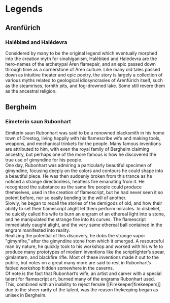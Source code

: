 # Legends

## Arenfürich

### Haléblæd and Halédevra

Considered by many to be the original legend which eventually morphed into the creation myth for sinahíganism, Haléblæd and Halédevra are the hero-names of the archetypal Áren flamepair, and an epic passed down through time as a cornerstone of Áren culture. Like many old tales passed down as intuitive theater and epic poetry, the story is largely a collection of various myths related to geological idiosyncrasies of Arenfürich itself, such as the steamrises, torhith pits, and fog-drowned lake. Some still revere them as the ancestral religion.

## Bergheim

### Eimeterin saun Rubonhart

Eimiterin saun Rubonhart was said to be a renowned blacksmith in his home town of Drestog, living happily with his flamescribe wife and making tools, weapons, and mechanical trinkets for the people. Many famous inventions are attributed to him, with even the royal family of Bergheim claiming ancestry, but perhaps one of the more famous is how he discovered the true use of gimyndine for his people.  
One day, Rubonhart was admiring a particularly beautiful specimen of gimyndine, focusing deeply on the colors and contours he could shape into a beautiful piece. He was then suddenly broken from this trance as he noticed a strange directionless, heatless fire emanating from it. He recognized the substance as the same fire people could produce themselves, used in the creation of flamescript, but he had never seen it so potent before, nor so easily bending to the will of another.   
Slowly, he began to recall the stories of the demigods of old, and how their ability to set their flamescript alight let them perform miracles. In disbelief, he quickly called his wife to burn an engram of an ethereal light into a stone, and he manipulated the strange fire into its curves. The flamescript immediately caught alight, and the very same ethereal ball contained in the engram manifested into reality.  
Realizing the potential of this discovery, he dubs the strange vapor "gimynfire," after the gimyndine stone from which it emerged. A resourceful man by nature, he quickly took to his workshop and worked with his wife to produce many prototypes of modern inventions like the scriptlighter’s spear, gimlantern, and blackfire rifle. Most of these inventions made it out to the public, but notes on a great many more are said to rest in Rubonhart’s fabled workshop hidden somewhere in the caverns.  
Of note is the fact that Rubonhart’s wife, an artist and carver with a special talent for flamescript art, burned many of the engrams Rubonhart used. This, combined with an inability to reject female [[Firekeeper|firekeepers]] due to the sheer rarity of the talent, was the reason firekeeping began as unisex in Bergheim.
